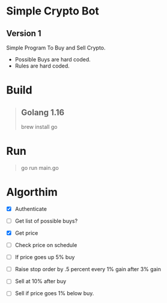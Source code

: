 # Simple Crypto Bot
## Version 1 

Simple Program To Buy and Sell Crypto.
* Possible Buys are hard coded.
* Rules are hard coded. 

# Build

> ## Golang 1.16
> brew install go

# Run 
> go run main.go

# Algorthim
- [X] Authenticate
- [ ] Get list of possible buys?
- [X] Get price
- [ ] Check price on schedule 
- [ ] If price goes up 5% buy
- [ ] Raise stop order by .5 percent every 1% gain after 3% gain
- [ ] Sell at 10% after buy
- [ ] Sell if price goes 1% below buy.  

